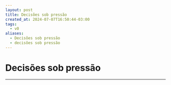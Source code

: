 ```yaml
---
layout: post
title: Decisões sob pressão
created_at: 2024-07-07T16:50:44-03:00
tags:
  - v0
aliases:
  - Decisões sob pressão
  - decisões sob pressão
---
```

# Decisões sob pressão
----

